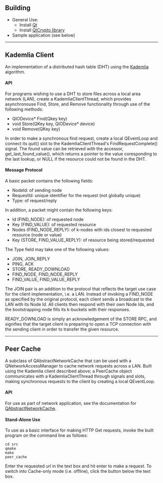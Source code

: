 ## Building
* General Use:
  * Install [Qt](http://)
  * Install [QtCrypto library](http://) 
* Sample application (see below)

---
## Kademlia Client
An implementation of a distributed hash table (DHT) using the [Kademlia](http://www.google.com)
algorithm.
#### API
For programs wishing to use a DHT to store files across a local area
network (LAN), create a KademliaClientThread, which provides
asynchronouse Find, Store, and Remove functionality through use of the following
methods:

* QIODevice* Find(Qkey key)
* void Store(QKey key, QIODevice* device)
* void Remove(QKey key)

In order to make a synchronous find request, create a local QEventLoop and
connect its quit() slot to the KademliaClientThread's FindRequestComplete()
signal.  The found value can be retrieved with the accessor,
get_last_found_value(), which returns a pointer to the value coresponding to the
last lookup, or NULL if the resource could not be found in the DHT.

#### Message Protocol
A basic packet contains the following fields:

* NodeId: of sending node
* RequestId: unique identifier for the request (not globally unique)
* Type: of request/reply

In addition, a packet might contain the following keys:

* Id (FIND_NODE): of requested node
* Key (FIND_VALUE): of requested resource
* Nodes (FIND_NODE_REPLY): of k-nodes with ids closest to requested
  resource (node or value)
* Key (STORE, FIND_VALUE_REPLY): of resource being stored/requested

The Type field may take one of the following values:

* JOIN, JOIN_REPLY
* PING, ACK
* STORE, READY_DOWNLOAD
* FIND_NODE, FIND_NODE_REPLY
* FIND_VALUE, FIND_VALUE_REPLY

The JOIN pair is an addition to the protocol that reflects the target
use case for the client implementation, i.e. a LAN. Instead of invoking a
FIND_NODE as specified by the original protocol, each client sends a broadcast
to the LAN with its Node Id. All clients then respond with their own Node Ids,
and the bootstrapping node fills its k-buckets with their responses.

READY_DOWNLOAD is simply an acknowledgement of the STORE RPC, and
signifies that the target client is preparing to open a TCP connection
with the sending client in order to transfer the given resource.

---
## Peer Cache
A subclass of QAbstractNetworkCache that can be used with a
QNetworkAccessManager to cache network requests across a LAN. Built
using the Kademlia client described above; a PeerCache object
communicates with a KademliaClientThread through signals and slots,
making synchronous requests to the client by creating a local
QEventLoop.
#### API
For use as part of network application, see the documentation for
[QAbstractNetworkCache](http://.…).
#### Stand-Alone Use
To use as a basic interface for making HTTP Get requests, invoke the
built program on the command line as follows:

    cd src
    qmake
    make
    peer_cache
Enter the requested url in the text box and hit enter to make a request.
To switch into Cache-only mode (i.e. offline), click the button below
the text box.
